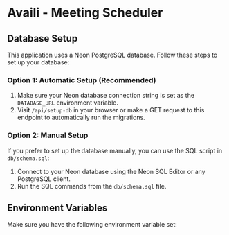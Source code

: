 # Availi - Meeting Scheduler

## Database Setup

This application uses a Neon PostgreSQL database. Follow these steps to set up your database:

### Option 1: Automatic Setup (Recommended)

1. Make sure your Neon database connection string is set as the `DATABASE_URL` environment variable.
2. Visit `/api/setup-db` in your browser or make a GET request to this endpoint to automatically run the migrations.

### Option 2: Manual Setup

If you prefer to set up the database manually, you can use the SQL script in `db/schema.sql`:

1. Connect to your Neon database using the Neon SQL Editor or any PostgreSQL client.
2. Run the SQL commands from the `db/schema.sql` file.

## Environment Variables

Make sure you have the following environment variable set:

